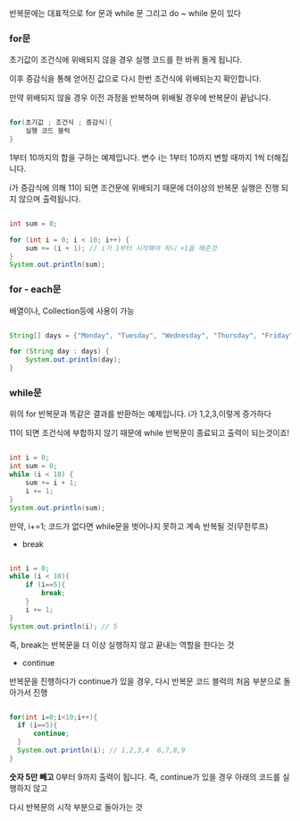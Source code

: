 반복문에는 대표적으로 for 문과 while 문 그리고 do ~ while 문이 있다

### for문

초기값이 조건식에 위배되지 않을 경우 실행 코드를 한 바퀴 돌게 됩니다. 

이후 증감식을 통해 얻어진 값으로 다시 한번 조건식에 위배되는지 확인합니다. 

만약 위배되지 않을 경우 이전 과정을 반복하며 위배될 경우에 반복문이 끝납니다.

```java

for(초기값 ; 조건식 ; 증감식){
    실행 코드 블럭
}

```

1부터 10까지의 합을 구하는 예제입니다. 변수 i는 1부터 10까지 변할 때까지 1씩 더해집니다. 

i가 증감식에 의해 11이 되면 조건문에 위배되기 때문에 더이상의 반복문 실행은 진행 되지 않으며 출력됩니다.

```java

int sum = 0;

for (int i = 0; i < 10; i++) {
    sum += (i + 1); // i가 1부터 시작해야 하니 +1을 해준것
}
System.out.println(sum);

```

### for - each문

배열이나, Collection등에 사용이 가능

```java

String[] days = {"Monday", "Tuesday", "Wednesday", "Thursday", "Friday", "Saturday", "Sunday"};

for (String day : days) {
    System.out.println(day);
}

```

### while문

위의 for 반복문과 똑같은 결과를 반환하는 예제입니다. i가 1,2,3,이렇게 증가하다 

11이 되면 조건식에 부합하지 않기 때문에 while 반복문이 종료되고 출력이 되는것이죠!

```java

int i = 0;
int sum = 0;
while (i < 10) {
    sum += i + 1;
    i += 1;
}
System.out.println(sum);

```

만약, i+=1; 코드가 없다면 while문을 벗어나지 못하고 계속 반복될 것(무한루프)

- break

```java

int i = 0;
while (i < 10){
    if (i==5){
        break;
    }
    i += 1;
}
System.out.println(i); // 5

```

즉, break는 반복문을 더 이상 실행하지 않고 끝내는 역할을 한다는 것

- continue

반복문을 진행하다가 continue가 있을 경우, 다시 반복문 코드 블럭의 처음 부분으로 돌아가서 진행

```java

for(int i=0;i<10;i++){
  if (i==5){
      continue;
  }
  System.out.println(i); // 1,2,3,4  6,7,8,9
}

```

**숫자 5만 빼고** 0부터 9까지 출력이 됩니다. 즉, continue가 있을 경우 아래의 코드를 실행하지 않고 

다시 반복문의 시작 부분으로 돌아가는 것
